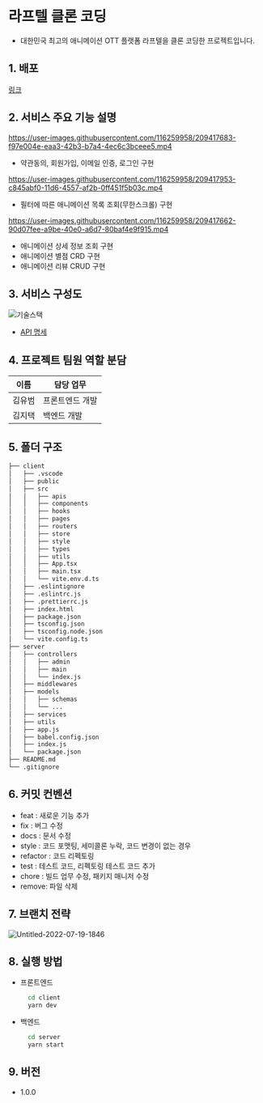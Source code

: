 # 라프텔 클론 코딩

- 대한민국 최고의 애니메이션 OTT 플랫폼 라프텔을 클론 코딩한 프로젝트입니다.

## 1. 배포

[링크](https://fastidious-sopapillas-89e18f.netlify.app/)

## 2. 서비스 주요 기능 설명
https://user-images.githubusercontent.com/116259958/209417683-f97e004e-eaa3-42b3-b7a4-4ec6c3bceee5.mp4
- 약관동의, 회원가입, 이메일 인증, 로그인 구현

https://user-images.githubusercontent.com/116259958/209417953-c845abf0-11d6-4557-af2b-0ff451f5b03c.mp4
- 필터에 따른 애니메이션 목록 조회(무한스크롤) 구현

https://user-images.githubusercontent.com/116259958/209417662-90d07fee-a9be-40e0-a6d7-80baf4e9f915.mp4
- 애니메이션 상세 정보 조회 구현
- 애니메이션 별점 CRD 구현
- 애니메이션 리뷰 CRUD 구현

## 3. 서비스 구성도

![기술스택](https://res.cloudinary.com/dhfkiaac8/image/upload/v1671376078/skills_tym5ik.png)

- [API 명세](https://github.com/ubububububub/laftel-clone/wiki/API-%EB%AA%85%EC%84%B8)

## 4. 프로젝트 팀원 역할 분담

| 이름   | 담당 업무       |
| ------ | --------------- |
| 김유범 | 프론트엔드 개발 |
| 김지택 | 백엔드 개발     |

## 5. 폴더 구조

```bash
├── client
│   ├── .vscode
│   ├── public
│   ├── src
│   │   ├── apis
│   │   ├── components
│   │   ├── hooks
│   │   ├── pages
│   │   ├── routers
│   │   ├── store
│   │   ├── style
│   │   ├── types
│   │   ├── utils
│   │   ├── App.tsx
│   │   ├── main.tsx
│   │   └── vite.env.d.ts
│   ├── .eslintignore
│   ├── .eslintrc.js
│   ├── .prettierrc.js
│   ├── index.html
│   ├── package.json
│   ├── tsconfig.json
│   ├── tsconfig.node.json
│   └── vite.config.ts
├── server
│   ├── controllers
│   │   ├── admin
│   │   ├── main
│   │   └── index.js
│   ├── middlewares
│   ├── models
│   │   ├── schemas
│   │   └── ...
│   ├── services
│   ├── utils
│   ├── app.js
│   ├── babel.config.json
│   ├── index.js
│   └── package.json
├── README.md
└── .gitignore
```

## 6. 커밋 컨벤션

- feat : 새로운 기능 추가
- fix : 버그 수정
- docs : 문서 수정
- style : 코드 포맷팅, 세미콜론 누락, 코드 변경이 없는 경우
- refactor : 코드 리펙토링
- test : 테스트 코드, 리펙토링 테스트 코드 추가
- chore : 빌드 업무 수정, 패키지 매니저 수정
- remove: 파일 삭제

## 7. 브랜치 전략

![Untitled-2022-07-19-1846](https://res.cloudinary.com/dhfkiaac8/image/upload/v1671371652/Untitled-2022-07-19-1846_rynngp.png)

## 8. 실행 방법

- 프론트엔드
  ```bash
    cd client
    yarn dev
  ```
- 백엔드
  ```bash
    cd server
    yarn start
  ```

## 9. 버전

- 1.0.0
